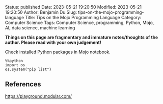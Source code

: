 Status: published
Date: 2023-05-21 19:20:50
Modified: 2023-05-21 19:20:50
Author: Benjamin Du
Slug: tips-on-the-mojo-programming-language
Title: Tips on the Mojo Programming Language
Category: Computer Science
Tags: Computer Science, programming, Python, Mojo, AI, data science, machine learning

**Things on this page are fragmentary and immature notes/thoughts of the author. Please read with your own judgement!**

Check installed Python packages in Mojo notebook.

    %%python
    import os
    os.system("pip list")

## References

https://playground.modular.com/

